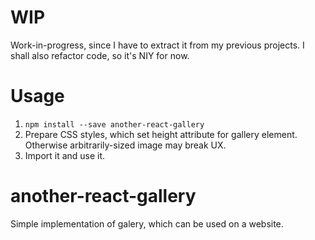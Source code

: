 # WIP 
Work-in-progress, since I have to extract it from my previous projects.
I shall also refactor code, so it's NIY for now.

# Usage
1. `npm install --save another-react-gallery`
2. Prepare CSS styles, which set height attribute for gallery element. Otherwise arbitrarily-sized image may break UX.
2. Import it and use it.

# another-react-gallery 
Simple implementation of galery, which can be used on a website.